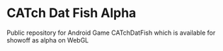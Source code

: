 # CATch Dat Fish Alpha
Public repository for Android Game CATchDatFish which is available for showoff as alpha on WebGL
